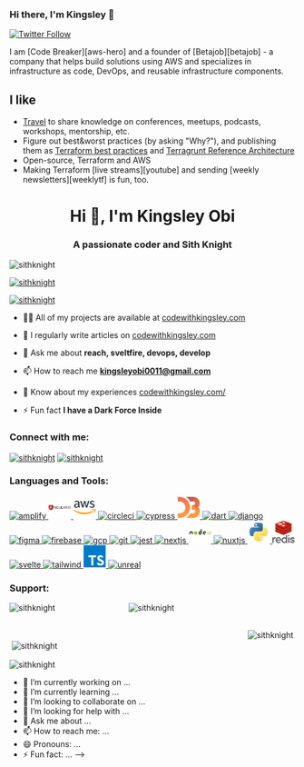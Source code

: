 ### Hi there, I'm Kingsley 👋
[![Twitter Follow](https://img.shields.io/twitter/follow/antonbabenko?color=1DA1F2&logo=twitter&style=for-the-badge)](https://twitter.com/intent/follow?original_referer=https%3A%2F%2Fgithub.com%2Fantonbabenko&screen_name=antonbabenko)

I am [Code Breaker][aws-hero] and a founder of [Betajob][betajob] - a company that helps build solutions using AWS and specializes in infrastructure as code, DevOps, and reusable infrastructure components.


## I like

- [Travel](https://twitter.com/antonbabenko/status/1208503560733896706) to share knowledge on conferences, meetups, podcasts, workshops, mentorship, etc.
- Figure out best&worst practices (by asking "Why?"), and publishing them as [Terraform best practices](https://www.terraform-best-practices.com) and [Terragrunt Reference Architecture](https://github.com/antonbabenko/terragrunt-reference-architecture)
- Open-source, Terraform and AWS
- Making Terraform [live streams][youtube] and sending [weekly newsletters][weeklytf] is fun, too.
<h1 align="center">Hi 👋, I'm Kingsley Obi</h1>
<h3 align="center">A passionate coder and Sith Knight</h3>

<p align="left"> <img src="https://komarev.com/ghpvc/?username=sithknight&label=Profile%20views&color=0e75b6&style=flat" alt="sithknight" /> </p>

<p align="left"> <a href="https://github.com/ryo-ma/github-profile-trophy"><img src="https://github-profile-trophy.vercel.app/?username=sithknight" alt="sithknight" /></a> </p>

<p align="left"> <a href="https://twitter.com/sithknight" target="blank"><img src="https://img.shields.io/twitter/follow/sithknight?logo=twitter&style=for-the-badge" alt="sithknight" /></a> </p>

- 👨‍💻 All of my projects are available at [codewithkingsley.com](codewithkingsley.com)

- 📝 I regularly write articles on [codewithkingsley.com](codewithkingsley.com)

- 💬 Ask me about **reach, sveltfire, devops, develop**

- 📫 How to reach me **kingsleyobi0011@gmail.com**

- 📄 Know about my experiences [codewithkingsley.com/](codewithkingsley.com/)

- ⚡ Fun fact **I have a Dark Force Inside**

<h3 align="left">Connect with me:</h3>
<p align="left">
<a href="https://twitter.com/sithknight" target="blank"><img align="center" src="https://raw.githubusercontent.com/rahuldkjain/github-profile-readme-generator/master/src/images/icons/Social/twitter.svg" alt="sithknight" height="30" width="40" /></a>
<a href="https://linkedin.com/in/sithknight" target="blank"><img align="center" src="https://raw.githubusercontent.com/rahuldkjain/github-profile-readme-generator/master/src/images/icons/Social/linked-in-alt.svg" alt="sithknight" height="30" width="40" /></a>
</p>

<h3 align="left">Languages and Tools:</h3>
<p align="left"> <a href="https://aws.amazon.com/amplify/" target="_blank" rel="noreferrer"> <img src="https://docs.amplify.aws/assets/logo-dark.svg" alt="amplify" width="40" height="40"/> </a> <a href="https://angular.io" target="_blank" rel="noreferrer"> <img src="https://raw.githubusercontent.com/devicons/devicon/master/icons/angularjs/angularjs-original-wordmark.svg" alt="angularjs" width="40" height="40"/> </a> <a href="https://aws.amazon.com" target="_blank" rel="noreferrer"> <img src="https://raw.githubusercontent.com/devicons/devicon/master/icons/amazonwebservices/amazonwebservices-original-wordmark.svg" alt="aws" width="40" height="40"/> </a> <a href="https://circleci.com" target="_blank" rel="noreferrer"> <img src="https://www.vectorlogo.zone/logos/circleci/circleci-icon.svg" alt="circleci" width="40" height="40"/> </a> <a href="https://www.cypress.io" target="_blank" rel="noreferrer"> <img src="https://raw.githubusercontent.com/simple-icons/simple-icons/6e46ec1fc23b60c8fd0d2f2ff46db82e16dbd75f/icons/cypress.svg" alt="cypress" width="40" height="40"/> </a> <a href="https://d3js.org/" target="_blank" rel="noreferrer"> <img src="https://raw.githubusercontent.com/devicons/devicon/master/icons/d3js/d3js-original.svg" alt="d3js" width="40" height="40"/> </a> <a href="https://dart.dev" target="_blank" rel="noreferrer"> <img src="https://www.vectorlogo.zone/logos/dartlang/dartlang-icon.svg" alt="dart" width="40" height="40"/> </a> <a href="https://www.djangoproject.com/" target="_blank" rel="noreferrer"> <img src="https://cdn.worldvectorlogo.com/logos/django.svg" alt="django" width="40" height="40"/> </a> <a href="https://www.figma.com/" target="_blank" rel="noreferrer"> <img src="https://www.vectorlogo.zone/logos/figma/figma-icon.svg" alt="figma" width="40" height="40"/> </a> <a href="https://firebase.google.com/" target="_blank" rel="noreferrer"> <img src="https://www.vectorlogo.zone/logos/firebase/firebase-icon.svg" alt="firebase" width="40" height="40"/> </a> <a href="https://cloud.google.com" target="_blank" rel="noreferrer"> <img src="https://www.vectorlogo.zone/logos/google_cloud/google_cloud-icon.svg" alt="gcp" width="40" height="40"/> </a> <a href="https://git-scm.com/" target="_blank" rel="noreferrer"> <img src="https://www.vectorlogo.zone/logos/git-scm/git-scm-icon.svg" alt="git" width="40" height="40"/> </a> <a href="https://jestjs.io" target="_blank" rel="noreferrer"> <img src="https://www.vectorlogo.zone/logos/jestjsio/jestjsio-icon.svg" alt="jest" width="40" height="40"/> </a> <a href="https://nextjs.org/" target="_blank" rel="noreferrer"> <img src="https://cdn.worldvectorlogo.com/logos/nextjs-2.svg" alt="nextjs" width="40" height="40"/> </a> <a href="https://nodejs.org" target="_blank" rel="noreferrer"> <img src="https://raw.githubusercontent.com/devicons/devicon/master/icons/nodejs/nodejs-original-wordmark.svg" alt="nodejs" width="40" height="40"/> </a> <a href="https://nuxtjs.org/" target="_blank" rel="noreferrer"> <img src="https://www.vectorlogo.zone/logos/nuxtjs/nuxtjs-icon.svg" alt="nuxtjs" width="40" height="40"/> </a> <a href="https://www.python.org" target="_blank" rel="noreferrer"> <img src="https://raw.githubusercontent.com/devicons/devicon/master/icons/python/python-original.svg" alt="python" width="40" height="40"/> </a> <a href="https://redis.io" target="_blank" rel="noreferrer"> <img src="https://raw.githubusercontent.com/devicons/devicon/master/icons/redis/redis-original-wordmark.svg" alt="redis" width="40" height="40"/> </a> <a href="https://svelte.dev" target="_blank" rel="noreferrer"> <img src="https://upload.wikimedia.org/wikipedia/commons/1/1b/Svelte_Logo.svg" alt="svelte" width="40" height="40"/> </a> <a href="https://tailwindcss.com/" target="_blank" rel="noreferrer"> <img src="https://www.vectorlogo.zone/logos/tailwindcss/tailwindcss-icon.svg" alt="tailwind" width="40" height="40"/> </a> <a href="https://www.typescriptlang.org/" target="_blank" rel="noreferrer"> <img src="https://raw.githubusercontent.com/devicons/devicon/master/icons/typescript/typescript-original.svg" alt="typescript" width="40" height="40"/> </a> <a href="https://unrealengine.com/" target="_blank" rel="noreferrer"> <img src="https://raw.githubusercontent.com/kenangundogan/fontisto/036b7eca71aab1bef8e6a0518f7329f13ed62f6b/icons/svg/brand/unreal-engine.svg" alt="unreal" width="40" height="40"/> </a> </p>

<h3 align="left">Support:</h3>
<p><a href="https://www.buymeacoffee.com/sithknight"> <img align="left" src="https://cdn.buymeacoffee.com/buttons/v2/default-yellow.png" height="50" width="210" alt="sithknight" /></a><a href="https://ko-fi.com/sithknight"> <img align="left" src="https://cdn.ko-fi.com/cdn/kofi3.png?v=3" height="50" width="210" alt="sithknight" /></a></p><br><br>

<p><img align="left" src="https://github-readme-stats.vercel.app/api/top-langs?username=sithknight&show_icons=true&locale=en&layout=compact" alt="sithknight" /></p>

<p>&nbsp;<img align="center" src="https://github-readme-stats.vercel.app/api?username=sithknight&show_icons=true&locale=en" alt="sithknight" /></p>

<p><img align="center" src="https://github-readme-streak-stats.herokuapp.com/?user=sithknight&" alt="sithknight" /></p>


- 🔭 I’m currently working on ...
- 🌱 I’m currently learning ...
- 👯 I’m looking to collaborate on ...
- 🤔 I’m looking for help with ...
- 💬 Ask me about ...
- 📫 How to reach me: ...
- 😄 Pronouns: ...
- ⚡ Fun fact: ...
-->
